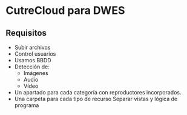 # CutreCloud para DWES

## Requisitos

- Subir archivos
- Control usuarios
- Usamos BBDD
- Detección de:
    - Imágenes
    - Audio
    - Vídeo
- Un apartado para cada categoría con reproductores incorporados.
- Una carpeta para cada tipo de recurso
Separar vistas y lógica de programa